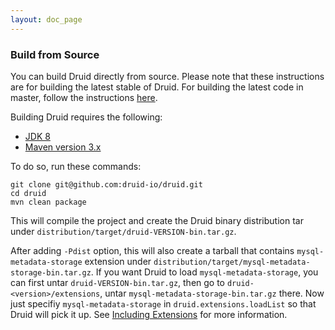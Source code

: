 ```yaml
---
layout: doc_page
---
```


### Build from Source

You can build Druid directly from source. Please note that these instructions are for building the latest stable of Druid. 
For building the latest code in master, follow the instructions [here](https://github.com/druid-io/druid/blob/master/docs/content/development/build.md).

Building Druid requires the following:
- [JDK 8](http://www.oracle.com/technetwork/java/javase/downloads/jdk8-downloads-2133151.html)
- [Maven version 3.x](http://maven.apache.org/download.cgi)

To do so, run these commands:

```
git clone git@github.com:druid-io/druid.git
cd druid
mvn clean package
```

This will compile the project and create the Druid binary distribution tar under
`distribution/target/druid-VERSION-bin.tar.gz`.

After adding `-Pdist` option, this will also create a tarball that contains `mysql-metadata-storage` extension under 
`distribution/target/mysql-metadata-storage-bin.tar.gz`. If you want Druid to load `mysql-metadata-storage`, you can 
first untar `druid-VERSION-bin.tar.gz`, then go to ```druid-<version>/extensions```, untar `mysql-metadata-storage-bin.tar.gz` 
there. Now just specifiy `mysql-metadata-storage` in `druid.extensions.loadList` so that Druid will pick it up. 
See [Including Extensions](../operations/including-extensions.html) for more information.
